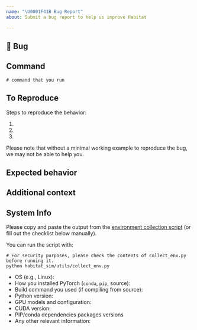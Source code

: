 ```yaml
---
name: "\U0001F41B Bug Report"
about: Submit a bug report to help us improve Habitat

---
```


## 🐛 Bug

<!-- A clear and concise description of what the bug is. -->

## Command
`# command that you run`

## To Reproduce

Steps to reproduce the behavior:

<!-- If you were running a command, post the exact command that you were running -->

1.
2.
3.

Please note that without a minimal working example to reproduce the bug, we may not be able to help you. 

<!-- If you have a code sample, error messages, stack traces, please provide it here as well -->

## Expected behavior

<!-- A clear and concise description of what you expected to happen. -->

## Additional context

<!-- Add any other context about the problem here. -->

## System Info

Please copy and paste the output from the
[environment collection script](https://github.com/facebookresearch/habitat-sim/tree/master/habitat_sim/utils/collect_env.py)
(or fill out the checklist below manually).

You can run the script with:
```
# For security purposes, please check the contents of collect_env.py before running it.
python habitat_sim/utils/collect_env.py
```

 - OS (e.g., Linux):
 - How you installed PyTorch (`conda`, `pip`, source):
 - Build command you used (if compiling from source):
 - Python version:
 - GPU models and configuration:
 - CUDA version:
 - PIP/conda dependencies packages versions
 - Any other relevant information:
